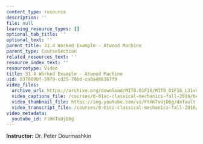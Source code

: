 ```yaml
---
content_type: resource
description: ''
file: null
learning_resource_types: []
optional_tab_title: ''
optional_text: ''
parent_title: 31.4 Worked Example - Atwood Machine
parent_type: CourseSection
related_resources_text: ''
resource_index_text: ''
resourcetype: Video
title: 31.4 Worked Example - Atwood Machine
uid: 837809bf-5979-cd25-70bd-ca0a466367f9
video_files:
  archive_url: https://archive.org/download/MIT8.01F16/MIT8_01F16_L31v04_360p.mp4
  video_captions_file: /courses/8-01sc-classical-mechanics-fall-2016/6c4bc79ea2a6580cbb5f7a1abe8c47fc_FlHKTvUjD6g.vtt
  video_thumbnail_file: https://img.youtube.com/vi/FlHKTvUjD6g/default.jpg
  video_transcript_file: /courses/8-01sc-classical-mechanics-fall-2016/184dfc67299840fd5340ee3f2e5a3d91_FlHKTvUjD6g.pdf
video_metadata:
  youtube_id: FlHKTvUjD6g
---
```


**Instructor:** Dr. Peter Dourmashkin